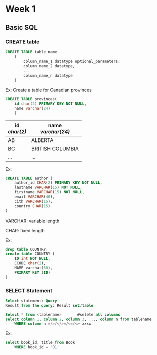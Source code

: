 # Week 1

## Basic SQL

### CREATE table

```sql
CREATE TABLE table_name
	(
        column_name_1 datatype optional_parameters,
        column_name_2 datatype,
        ...
        column_name_n datatype
	)
```

Ex: Create a table for Canadian provinces

```sql
CREATE TABLE provinces(
	id char(2) PRIMARY KEY NOT NULL,
    name varchar(24)
	)
```

| id<br />*char(2)* | name<br />*varchar(24)* |
| ----------------- | ----------------------- |
| AB                | ALBERTA                 |
| BC                | BRITISH COLUMBIA        |
| ...               | ...                     |

Ex: 

```sql
CREATE TABLE author (
	author_id CHAR(2) PRIMARY KEY NOT NULL,
    lastname VARCHAR(15) NOT NULL,
    firstname VARCHAR(15) NOT NULL,
    email VARCHAR(40),
    cith VARCHAR(15),
    country CHAR(15)
)
```



VARCHAR: variable length

CHAR: fixed length



Ex:

```sql
drop table COUNTRY; 
create table COUNTRY (
	ID int NOT NULL,
    CCODE char(2),
    NAME varchat(60),
    PRIMARY KEY (ID)
)
```



### SELECT Statement

```sql
Select statement: Query
Result from the query: Result set/table

Select * from <tablename>		#selete all columns
select column 1, column 2, column 3, ..., column n from tablename
	WHERE column n =/>/</>=/<=/<> xxxx

```

Ex:

```sql
select book_id, title from Book
	WHERE book_id = 'B1'
```

